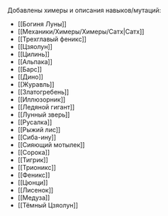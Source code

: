 Добавлены химеры и описания навыков/мутаций:
- [[Богиня Луны]]
- [[Механики/Химеры/Химеры/Сатх|Сатх]]
- [[Трехглавый феникс]]
- [[Цзяолун]]
- [[Цилинь]]
- [[Альпака]]
- [[Барс]]
- [[Дино]]
- [[Журавль]]
- [[Златогребень]]
- [[Иллюзорник]]
- [[Ледяной гигант]]
- [[Лунный зверь]]
- [[Русалка]]
- [[Рыжий лис]]
- [[Сиба-ину]]
- [[Сияющий мотылек]]
- [[Сорока]]
- [[Тигрик]]
- [[Трионикс]]
- [[Феникс]]
- [[Цюнци]]
- [[Лисенок]]
- [[Медуза]]
- [[Тёмный Цзяолун]]


